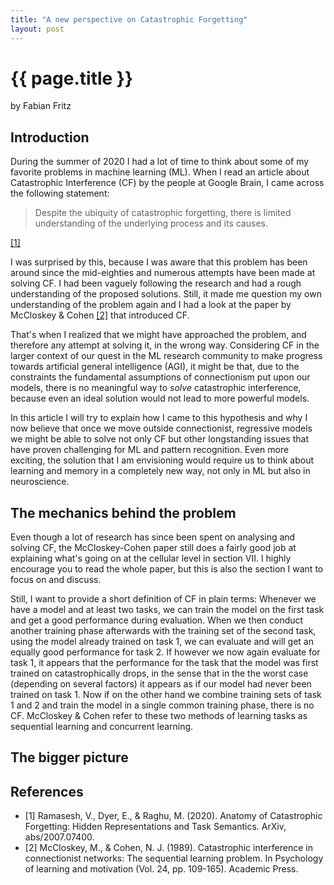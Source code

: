 ```yaml
---
title: "A new perspective on Catastrophic Forgetting"
layout: post
---
```


# {{ page.title }}

by Fabian Fritz

## Introduction

During the summer of 2020 I had a lot of time to think about some of my favorite problems in machine learning (ML). When I read an article about Catastrophic Interference (CF) by the people at Google Brain, I came across the following statement:

> Despite the ubiquity of catastrophic forgetting, there is limited understanding of the underlying process and its causes.

[[1]](##References)

I was surprised by this, because I was aware that this problem has been around since the mid-eighties and numerous attempts have been made at solving CF. I had been vaguely following the research and had a rough understanding of the proposed solutions. Still, it made me question my own understanding of the problem again and I had a look at the paper by McCloskey & Cohen [[2]](##References) that introduced CF.

That's when I realized that we might have approached the problem, and therefore any attempt at solving it, in the wrong way. Considering CF in the larger context of our quest in the ML research community to make progress towards artificial general intelligence (AGI), it might be that, due to the constraints the fundamental assumptions of connectionism put upon our models, there is no meaningful way to *solve* catastrophic interference, because even an ideal solution would not lead to more powerful models.

In this article I will try to explain how I came to this hypothesis and why I now believe that once we move outside connectionist, regressive models we might be able to solve not only CF but other longstanding issues that have proven challenging for ML and pattern recognition. Even more exciting, the solution that I am envisioning would require us to think about learning and memory in a completely new way, not only in ML but also in neuroscience.

## The mechanics behind the problem

Even though a lot of research has since been spent on analysing and solving CF, the McCloskey-Cohen paper still does a fairly good job at explaining what's going on at the cellular level in section VII. I highly encourage you to read the whole paper, but this is also the section I want to focus on and discuss.

Still, I want to provide a short definition of CF in plain terms: Whenever we have a model and at least two tasks, we can train the model on the first task and get a good performance during evaluation. When we then conduct another training phase afterwards with the training set of the second task, using the model already trained on task 1, we can evaluate and will get an equally good performance for task 2. If however we now again evaluate for task 1, it appears that the performance for the task that the model was first trained on catastrophically drops, in the sense that in the the worst case (depending on several factors) it appears as if our model had never been trained on task 1. Now if on the other hand we combine training sets of task 1 and 2 and train the model in a single common training phase, there is no CF. McCloskey & Cohen refer to these two methods of learning tasks as sequential learning and concurrent learning.

## The bigger picture

## References

- [1] Ramasesh, V., Dyer, E., & Raghu, M. (2020). Anatomy of Catastrophic Forgetting: Hidden Representations and Task Semantics. ArXiv, abs/2007.07400.
- [2] McCloskey, M., & Cohen, N. J. (1989). Catastrophic interference in connectionist networks: The sequential learning problem. In Psychology of learning and motivation (Vol. 24, pp. 109-165). Academic Press.
